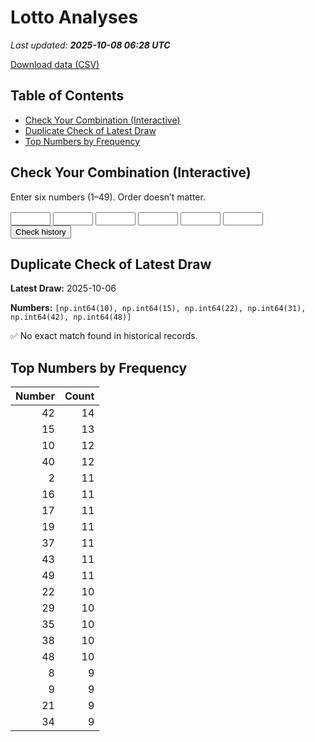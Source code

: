 # Lotto Analyses

_Last updated: **2025-10-08 06:28 UTC**_

[Download data (CSV)](./assets/sgtoto.csv)

## Table of Contents
- [Check Your Combination (Interactive)](#check-your-combination-(interactive))
- [Duplicate Check of Latest Draw](#duplicate-check-of-latest-draw)
- [Top Numbers by Frequency](#top-numbers-by-frequency)


## Check Your Combination (Interactive)

Enter six numbers (1–49). Order doesn’t matter.

<div id="combo-lookup" style="margin: 1rem 0;">
  <input id="n1" type="number" min="1" max="49" style="width:4rem;"> 
  <input id="n2" type="number" min="1" max="49" style="width:4rem;">
  <input id="n3" type="number" min="1" max="49" style="width:4rem;">
  <input id="n4" type="number" min="1" max="49" style="width:4rem;">
  <input id="n5" type="number" min="1" max="49" style="width:4rem;">
  <input id="n6" type="number" min="1" max="49" style="width:4rem;">
  <button id="lookup-btn">Check history</button>
  <div id="lookup-result" style="margin-top:0.5rem;font-weight:600;"></div>
</div>

<script src="./assets/lookup.js"></script>

## Duplicate Check of Latest Draw

**Latest Draw:** 2025-10-06

**Numbers:** `[np.int64(10), np.int64(15), np.int64(22), np.int64(31), np.int64(42), np.int64(48)]`

✅ No exact match found in historical records.

## Top Numbers by Frequency

| Number | Count |
|---:|---:|
| 42 | 14 |
| 15 | 13 |
| 10 | 12 |
| 40 | 12 |
| 2 | 11 |
| 16 | 11 |
| 17 | 11 |
| 19 | 11 |
| 37 | 11 |
| 43 | 11 |
| 49 | 11 |
| 22 | 10 |
| 29 | 10 |
| 35 | 10 |
| 38 | 10 |
| 48 | 10 |
| 8 | 9 |
| 9 | 9 |
| 21 | 9 |
| 34 | 9 |

